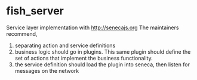 # fish_server

Service layer implementation with http://senecajs.org
The maintainers recommend,
1. separating action and service definitions
  1. business logic should go in plugins.  This same plugin should define the set of actions that implement the business functionality.
  1. the service definition should load the plugin into seneca, then listen for messages on the network    
  
  

